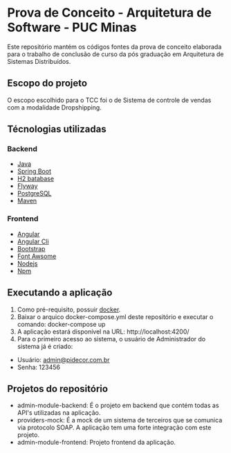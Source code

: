 # Prova de Conceito - Arquitetura de Software - PUC Minas
Este repositório mantém os códigos fontes da prova de conceito elaborada para o trabalho de conclusão de curso da pós graduação em Arquitetura de Sistemas Distribuídos.

## Escopo do projeto
O escopo escolhido para o TCC foi o de Sistema de controle de vendas com a modalidade Dropshipping.

## Técnologias utilizadas

### Backend

* [Java](https://java.com/en/download/)
* [Spring Boot](https://spring.io/projects/spring-boot)
* [H2 batabase](http://www.h2database.com/html/main.html)
* [Flyway](https://flywaydb.org/)
* [PostgreSQL](https://www.postgresql.org/download/)
* [Maven](https://maven.apache.org/)

### Frontend

* [Angular](https://angular.io/)
* [Angular Cli](https://cli.angular.io/)
* [Bootstrap](https://getbootstrap.com/)
* [Font Awsome](https://fontawesome.com/)
* [Nodejs](https://nodejs.org/en/)
* [Npm](https://www.npmjs.com/)


## Executando a aplicação

1. Como pré-requisito, possuir [docker](https://www.docker.com/).
2. Baixar o arquico docker-compose.yml deste repositório e executar o comando: docker-compose up
3. A aplicação estará disponível na URL: http://localhost:4200/
4. Para o primeiro acesso ao sistema, o usuário de Administrador do sistema já é criado:
  * Usuário: admin@pidecor.com.br
  * Senha: 123456

## Projetos do repositório
* admin-module-backend: É o projeto em backend que contém todas as API's utilizadas na aplicação.
* providers-mock: É a mock de um sistema de terceiros que se comunica via protocolo SOAP. A aplicação tem uma forte integração com este projeto.
* admin-module-frontend: Projeto frontend da aplicação.
